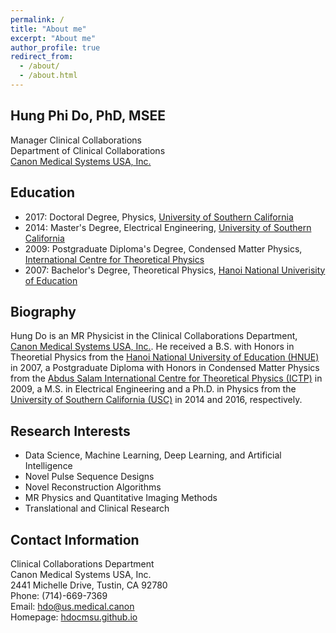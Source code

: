 ```yaml
---
permalink: /
title: "About me"
excerpt: "About me"
author_profile: true
redirect_from: 
  - /about/
  - /about.html
---
```


Hung Phi Do, PhD, MSEE
------

Manager Clinical Collaborations  
Department of Clinical Collaborations  
[Canon Medical Systems USA, Inc.](https://us.medical.canon/)

Education
------
+ 2017: Doctoral Degree, Physics, [University of Southern California](https://www.usc.edu/)
+ 2014: Master's Degree, Electrical Engineering, [University of Southern California](https://www.usc.edu/)
+ 2009: Postgraduate Diploma's Degree, Condensed Matter Physics, [International Centre for Theoretical Physics](https://www.ictp.it/)
+ 2007: Bachelor's Degree, Theoretical Physics, [Hanoi National Univerisity of Education](http://english.hnue.edu.vn/)

Biography
------
Hung Do is an MR Physicist in the Clinical Collaborations Department, [Canon Medical Systems USA, Inc.](https://us.medical.canon/). He received a B.S. with Honors in Theoretial Physics from the [Hanoi National University of Education (HNUE)](http://english.hnue.edu.vn/) in 2007, a Postgraduate Diploma with Honors in Condensed Matter Physics from the [Abdus Salam International Centre for Theoretical Physics (ICTP)](https://www.ictp.it/) in 2009, a M.S. in Electrical Engineering and a Ph.D. in Physics from the [University of Southern California (USC)](https://www.usc.edu/) in 2014 and 2016, respectively.


Research Interests
------
+ Data Science, Machine Learning, Deep Learning, and Artificial Intelligence
+ Novel Pulse Sequence Designs
+ Novel Reconstruction Algorithms
+ MR Physics and Quantitative Imaging Methods
+ Translational and Clinical Research

Contact Information
------

Clinical Collaborations Department  
Canon Medical Systems USA, Inc.  
2441 Michelle Drive, Tustin, CA  92780  
Phone: (714)-669-7369  
Email: <hdo@us.medical.canon>   
Homepage: [hdocmsu.github.io](https://hdocmsu.github.io)


